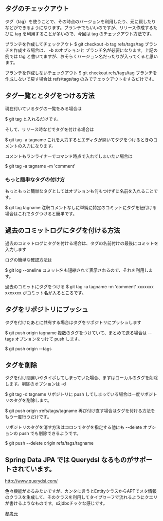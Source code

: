 ## タグのチェックアウト

タグ（tag）を使うことで、その時点のバージョンを利用したり、元に戻したりなどができるようになります。ブランチでもいいのですが、リリース作成するたびに tag を利用することが多いので、今回は tag のチェックアウト方法です。

ブランチを作成してチェックアウト
$ git checkout -b tag refs/tags/tag
ブランチを作成する場合は、 -b のオプションと ブランチ名が必要になります。上記の例では tag と書いてますが、おそらくバージョン名だったりが入ってくると思います。

ブランチを作成しないチェックアウト
$ git checkout refs/tags/tag
ブランチを作成しないで戻す場合は refs/tags/tag のみでチェックアウトをするだけです。

## タグ一覧ととタグをつける方法

現在付いているタグの一覧をみる場合は

$ git tag
と入れるだけです。

そして、リリース時などでタグを付ける場合は

$ git tag -a tagname
これを入力するとエディタが開いてタグをつけるときのコメントの入力になります。

コメントもワンライナーでコマンド時点で入れてしまいたい場合は

$ git tag -a tagname -m 'comment'

### もっと簡単なタグの付け方

もっともっと簡単なタグとしてはオプションも何もつけずに名前を入れることです。

$ git tag tagname
注釈コメントなしに単純に特定のコミットにタグを紐付ける場合はこれでタグつけると簡単です。

## 過去のコミットログにタグを付ける方法

過去のコミットログにタグを付ける場合は、タグの名前付けの最後にコミットを入力します

ログの簡単な確認方法は

$ git log --oneline
コミット名も短縮されて表示されるので、それを利用します。

過去のコミットにタグをつける
$ git tag -a tagname -m 'comment' xxxxxxx
xxxxxxx がコミット名が入るところです。

## タグをリポジトリにプッシュ

タグを付けたあとに共有する場合はタグをリポジトリにプッシュします

$ git push origin tagname
複数のタグをつけていて、まとめて送る場合は --tags オプションをつけて push します。

$ git push origin --tags


## タグを削除
タグを付け間違いやタイポしてしまっていた場合、まずはローカルのタグを削除します。削除のオプションは -d

$ git tag -d tagname
リポジトリに push してしまっている場合は一度リポジトリのタグを削除します。

$ git push origin :refs/tags/tagname
再び付け直す場合はタグを付ける方法をもう一度行うだけです。

リポジトリのタグを消す方法はコロンでタグを指定する他にも --delete オプションの push でも削除できるようです。

$ git push --delete origin refs/tags/tagname


## Spring Data JPA では Querydsl なるものがサポートされています。
http://www.querydsl.com/

色々機能があるみたいですが、カンタに言うとEntityクラスからAPTでメタ情報のクラスを生成して、そのクラスを利用してタイプセーフで流れるようにクエリが書けるようなものです。s2jdbcチックな感じです。

[参考元](http://yamkazu.hatenablog.com/entry/20111015/1341328718)